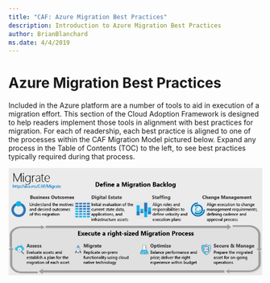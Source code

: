 ```yaml
---
title: "CAF: Azure Migration Best Practices"
description: Introduction to Azure Migration Best Practices
author: BrianBlanchard
ms.date: 4/4/2019
---
```


# Azure Migration Best Practices

Included in the Azure platform are a number of tools to aid in execution of a migration effort. This section of the Cloud Adoption Framework is designed to help readers implement those tools in alignment with best practices for migration. For each of readership, each best practice is aligned to one of the processes within the CAF Migration Model pictured below. Expand any process in the Table of Contents (TOC) to the left, to see best practices typically required during that process.

![CAF Migration Model](../../_images/operational-transformation-migrate.png)
